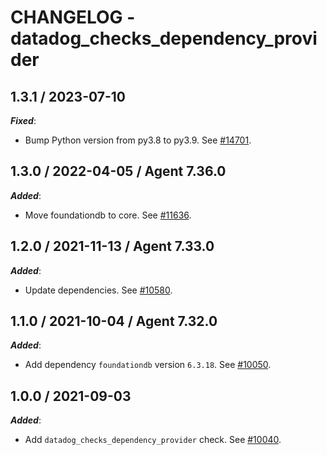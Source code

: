 # CHANGELOG - datadog_checks_dependency_provider

## 1.3.1 / 2023-07-10

***Fixed***:

* Bump Python version from py3.8 to py3.9. See [#14701](https://github.com/DataDog/integrations-core/pull/14701).

## 1.3.0 / 2022-04-05 / Agent 7.36.0

***Added***: 

* Move foundationdb to core. See [#11636](https://github.com/DataDog/integrations-core/pull/11636).


## 1.2.0 / 2021-11-13 / Agent 7.33.0

***Added***: 

* Update dependencies. See [#10580](https://github.com/DataDog/integrations-core/pull/10580).


## 1.1.0 / 2021-10-04 / Agent 7.32.0

***Added***: 

* Add dependency `foundationdb` version `6.3.18`. See [#10050](https://github.com/DataDog/integrations-core/pull/10050).


## 1.0.0 / 2021-09-03

***Added***: 

* Add `datadog_checks_dependency_provider` check. See [#10040](https://github.com/DataDog/integrations-core/pull/10040).


